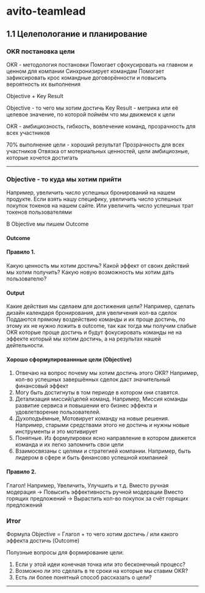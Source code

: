 # avito-teamlead

## 1.1 Целепологание и планирование
### OKR постановка цели

OKR - методология постановки
Помогает сфокусировать на главном и ценном для компании
Синхронизирует командам
Помогает зафиксировать крос командные договорённости и повысить вероятность их выполнения

Objective + Key Result

Objective - то чего мы хотим достичь
Key Result - метрика или её целевое значение, по которой поймём что мы движемся к цели

OKR - амбициозность, гибкость, вовлечение команд, прозрачность для всех участников 

70% выполнение цели - хороший результат
Прозрачность для всех участников
Отвязка от мотериальных ценностей, цели амбициозные, которые хочется достигать

---

### Objective - то куда мы хотим прийти
Например, увеличить число успешных бронирований на нашем продукте.
Если взять нашу специфику, увеличить число успешных покупок токенов на нашем сайте.
Или увеличить число успешных трат токенов пользователями

В Objective мы пишем Outcome

#### Outcome
#### Правило 1.
Какую ценность мы хотим достичь?
Какой эффект от своих действий мы хотим получить?
Какую новую возможность мы хотим дать пользователю?

#### Output
Какие действия мы сделаем для достижения цели?
Например, сделать дизайн календаря бронирования, для увеличения кол-ва сделок
Поддаются прямому воздействию команды и их проще достичь, по этому их не нужно ложить в outcome, так как тогда мы получим слабые OKR которые проще достичь и будут фокусировать команды не на эффекте который мы хотим достичь, а на результах нашей дейтельности.

#### Хорошо сформулированнные цели (Objective)
1. Отвечаю на вопрос почему мы хотим достичь этого OKR? Например, кол-во успешных завершённых сделок даст значительный финансовый эффект
2. Могу быть достигнуты в том периоде в котором они ставятся. 
3. Детализация миссий/целей команд. Например, Миссия команды развитие сервиса и повышении его бизнес эффекта и удовлетворение пользователей.
4. Духоподъёмные, Мотовирует команду на новые решения. Например, старыми средствами этого не достичь и нужны новые инструменты и это мотивирует
5. Понятные. Из формулировки ясно направление в котором движется команда и их легко запомнить свои цели
6. Взаимосвязаны с целями и стратегией компании. Например, быть лидером в сфере и быть финансово успешной компанией

#### Правило 2.
Глагол!
Например, Увеличить, Улучшить и т.д.
Вместо ручная модерация -> Повысить эффективность ручной модерации
Вместо горящих предложений -> Вырастить кол-во покупок за счёт горящих предложений

### Итог
Формула Objective = Глагол + то чего хотим достичь / или какого эффекта достичь (Outcome)

Полузные вопросы для формирование цели:
1. Если у этой идеи конечная точка или это бесконечный процесс?
2. Возможно ли это сделать в те сроки на которые мы ставим OKR?
3. Есть ли более понятный способ рассказать о цели?

--- 



